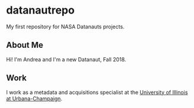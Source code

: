 # datanautrepo
My first repository for NASA Datanauts projects.

## About Me
Hi! I'm Andrea and I'm a new Datanaut, Fall 2018.

## Work
I work as a metadata and acquisitions specialist at the [University of Illinois at Urbana-Champaign](https://www.library.illinois.edu/bios/atblack/).
